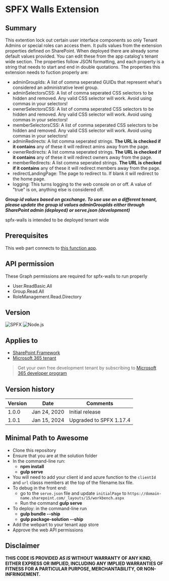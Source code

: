 # SPFX Walls Extension

## Summary
 This extention lock out certain user interface components so only Tenant Admins or special roles can access them. It pulls values from the extension properties defined on SharePoint. When deployed there are already some default values provided. You can edit these from the app catalog's tenant wide section. The properties follow JSON formatting, and each property is a string that needs to start and end in double quotations. The properties this extension needs to fuction properly are:

- adminGroupIds: A list of comma seperated GUIDs that represent what's considered an administrative level group.
- adminSelectorsCSS: A list of comma seperated CSS selectors to be hidden and removed. Any valid CSS selector will work. Avoid using commas in your selectors!
- ownerSelectorsCSS:	A list of comma seperated CSS selectors to be hidden and removed. Any valid CSS selector will work. Avoid using commas in your selectors!
- memberSelectorsCSS:  A list of comma seperated CSS selectors to be hidden and removed. Any valid CSS selector will work. Avoid using commas in your selectors!
- adminRedirects: A list comma seperated strings. **The URL is checked if it contains** any of these it will redirect amins away from the page.
- ownerRedirects:	A list comma seperated strings. **The URL is checked if it contains** any of these it will redirect owners away from the page.
- memberRedirects: A list comma seperated strings. **The URL is checked if it contains** any of these it will redirect members away from the page.
- redirectLandingPage: The page to redirect to. If blank it will redirect to the home page.
- logging: This turns logging to the web console on or off. A value of "true" is on, anything else is considered off.


**_Group id values based on gcxchange. To use use on a different tenant, please update the group id values adminGroupIds either through SharePoint admin (deployed) or serve.json (development)_**

spfx-walls is intended to be deployed tenant wide


## Prerequisites

This web part connects to [this function app](https://github.com/gcxchange-gcechange/appsvc-fnc-dev-userstats).

## API permission
These Graph permissions are required for spfx-walls to run properly
- User.ReadBasic.All
- Group.Read.All
- RoleManagement.Read.Directory

## Version 
![SPFX](https://img.shields.io/badge/SPFX-1.17.4-green.svg)
![Node.js](https://img.shields.io/badge/Node.js-v16.3+-green.svg)


## Applies to
- [SharePoint Framework](https://aka.ms/spfx)
- [Microsoft 365 tenant](https://docs.microsoft.com/en-us/sharepoint/dev/spfx/set-up-your-developer-tenant)

> Get your own free development tenant by subscribing to [Microsoft 365 developer program](http://aka.ms/o365devprogram)

## Version history
Version|Date|Comments
-------|----|--------
1.0.0  | Jan 24, 2020 | Initial release
1.0.1  | Jan 15, 2024 | Upgraded to SPFX 1.17.4


## Minimal Path to Awesome

- Clone this repository
- Ensure that you are at the solution folder
- In the command-line run:
  - **npm install**
  - **gulp serve**
- You will need to add your client id and azure function to the `clientId` and `url` classs members at the top of the filename.tsx file.
- To debug in the front end:
  - go to the `serve.json` file and update `initialPage` to `https://domain-name.sharepoint.com/_layouts/15/workbench.aspx`
  - Run the command **gulp serve**
- To deploy: in the command-line run
  - **gulp bundle --ship**
  - **gulp package-solution --ship**
- Add the webpart to your tenant app store
- Approve the web API permissions

## Disclaimer

**THIS CODE IS PROVIDED *AS IS* WITHOUT WARRANTY OF ANY KIND, EITHER EXPRESS OR IMPLIED, INCLUDING ANY IMPLIED WARRANTIES OF FITNESS FOR A PARTICULAR PURPOSE, MERCHANTABILITY, OR NON-INFRINGEMENT.**